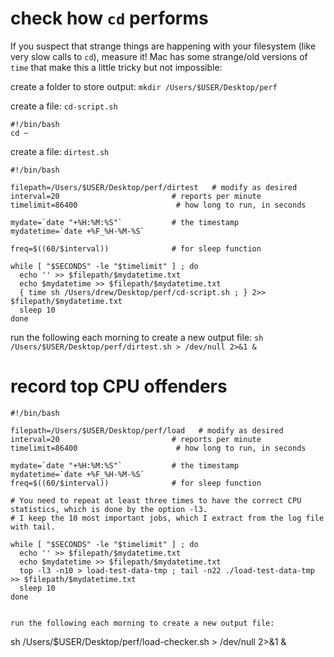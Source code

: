 
# check how `cd` performs

If you suspect that strange things are happening with your filesystem (like very slow calls to `cd`), measure it! Mac has some strange/old versions of `time` that make this a little tricky but not impossible:

create a folder to store output: `mkdir /Users/$USER/Desktop/perf`

create a file: `cd-script.sh`

```
#!/bin/bash
cd ~
```

create a file: `dirtest.sh`

```
#!/bin/bash

filepath=/Users/$USER/Desktop/perf/dirtest   # modify as desired
interval=20                         # reports per minute
timelimit=86400                      # how long to run, in seconds

mydate=`date "+%H:%M:%S"`           # the timestamp
mydatetime=`date +%F_%H-%M-%S`

freq=$((60/$interval))              # for sleep function

while [ "$SECONDS" -le "$timelimit" ] ; do
  echo '' >> $filepath/$mydatetime.txt
  echo $mydatetime >> $filepath/$mydatetime.txt
  { time sh /Users/drew/Desktop/perf/cd-script.sh ; } 2>> $filepath/$mydatetime.txt
  sleep 10
done
```

run the following each morning to create a new output file:
`sh /Users/$USER/Desktop/perf/dirtest.sh > /dev/null 2>&1 &`



# record top CPU offenders

```
#!/bin/bash

filepath=/Users/$USER/Desktop/perf/load   # modify as desired
interval=20                         # reports per minute
timelimit=86400                      # how long to run, in seconds

mydate=`date "+%H:%M:%S"`           # the timestamp
mydatetime=`date +%F_%H-%M-%S`
freq=$((60/$interval))              # for sleep function

# You need to repeat at least three times to have the correct CPU statistics, which is done by the option -l3.
# I keep the 10 most important jobs, which I extract from the log file with tail.

while [ "$SECONDS" -le "$timelimit" ] ; do
  echo '' >> $filepath/$mydatetime.txt
  echo $mydatetime >> $filepath/$mydatetime.txt
  top -l3 -n10 > load-test-data-tmp ; tail -n22 ./load-test-data-tmp  >> $filepath/$mydatetime.txt
  sleep 10
done


run the following each morning to create a new output file:

```
sh /Users/$USER/Desktop/perf/load-checker.sh > /dev/null 2>&1 &
```

